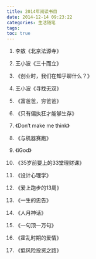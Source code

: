 ```yaml
---
title: 2014年阅读书目 
date: 2014-12-14 09:23:22
categories: 生活随笔
tags:
toc: true
---
```


1. 李敖《北京法源寺》

2. 王小波《三十而立》

3. 《创业时，我们在知乎聊什么？》

4. 王小波《寻找无双》

5. 《富爸爸，穷爸爸》

6. 《只有偏执狂才能够生存》

7. 《Don’t make me think》

8. 《与机器赛跑》

9. 《iGod》

10. 《35岁前要上的33堂理财课》

11. 《设计心理学》

12. 《爱上跑步的13周》

13. 《一生的忠告》

14. 《人月神话》

15. 《一句顶一万句》

16. 《霍乱时期的爱情》

17. 《低风险投资之路》